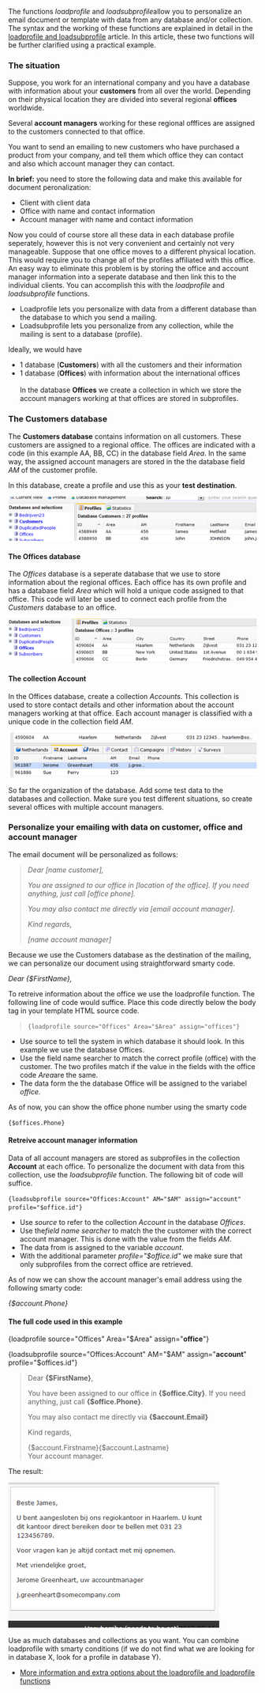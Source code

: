The functions *loadprofile* and *loadsubprofile*allow you to personalize
an email document or template with data from any database and/or
collection. \
The syntax and the working of these functions are explained in detail in
the [loadprofile and
loadsubprofile](./loadprofile-and-loadsubprofile.en.md)
article. In this article, these two functions will be further clarified
using a practical example.

### The situation

Suppose, you work for an international company and you have a database
with information about your **customers** from all over the world.
Depending on their physical location they are divided into several
regional **offices** worldwide.

Several **account managers** working for these regional offfices are
assigned to the customers connected to that office.

You want to send an emailing to new customers who have purchased a
product from your company, and tell them which office they can contact
and also which account manager they can contact.

**In brief:** you need to store the following data and make this
available for document peronalization:

-   Client with client data
-   Office with name and contact information
-   Account manager with name and contact information

Now you could of course store all these data in each database profile
seperately, however this is not very convenient and certainly not very
manageable. Suppose that one office moves to a different physical
location. This would require you to change all of the profiles
affiliated with this office. \
An easy way to eliminate this problem is by storing the office and
account manager information into a seperate database and then link this
to the individual clients. You can accomplish this with the
*loadprofile* and *loadsubprofile* functions.

-   Loadprofile lets you personalize with data from a different database
    than the database to which you send a mailing.
-   Loadsubprofile lets you personalize from any collection, while the
    mailing is sent to a database (profile).

Ideally, we would have

-   1 database (**Customers**) with all the customers and their
    information
-   1 database (**Offices**) with information about the international
    offices\
     \
     In the database **Offices** we create a collection in which we
    store the account managers working at that offices are stored in
    subprofiles.

### The Customers database

The **Customers database** contains information on all customers. These
customers are assigned to a regional office. The offices are indicated
with a code (in this example AA, BB, CC) in the database field *Area*.
In the same way, the assigned account managers are stored in the the
database field *AM* of the customer profile.

In this database, create a profile and use this as your **test
destination**.

![](images/customersdatabase.png)

#### The Offices database

The *Offices* database is a seperate database that we use to store
information about the regional offices. Each office has its own profile
and has a database field *Area* which will hold a unique code assigned
to that office. This code will later be used to connect each profile
from the *Customers* database to an office.

![](images/officesdatabase.png)

#### The collection Account

In the Offices database, create a collection *Accounts*. This collection
is used to store contact details and other information about the account
managers working at that office. Each account manager is classified with
a unique code in the collection field *AM*.

![](images/collection.png)

So far the organization of the database. Add some test data to the
databases and collection. Make sure you test different situations, so
create several offices with multiple account managers.

### Personalize your emailing with data on customer, office and account manager

The email document will be personalized as follows:

> *Dear [name customer],*
>
> *You are assigned to our office in [location of the office]. If you
> need anything, just call [office phone].*
>
> *You may also contact me directly via [email account manager].*
>
> *Kind regards,*
>
> *[name account manager]*

Because we use the Customers database as the destination of the mailing,
we can personalize our document using straightforward smarty code.

*Dear {\$FirstName},*

To retreive information about the office we use the loadprofile
function. The following line of code would suffice. Place this code
directly below the body tag in your template HTML source code.

> `{loadprofile source="Offices" Area="$Area" assign="offices"} `

-   Use source to tell the system in which database it should look. In
    this example we use the database Offices.
-   Use the field name searcher to match the correct profile (office)
    with the customer. The two profiles match if the value in the fields
    with the office code *Area*are the same.
-   The data form the the database Office will be assigned to the
    variabel *office.*

As of now, you can show the office phone number using the smarty code

`{$offices.Phone}`

#### Retreive account manager information

Data of all account managers are stored as subprofiles in the collection
**Account** at each office. To personalize the document with data from
this collection, use the *loadsubprofile* function. The following bit of
code will suffice.

`{loadsubprofile source="Offices:Account" AM="$AM" assign="account" profile="$office.id"} `

-   Use *source* to refer to the collection *Account* in the database
    *Offices*.
-   Use the*field name searcher* to match the the customer with the
    correct account manager. This is done with the value from the fields
    *AM*.
-   The data from is assigned to the variable *account*.
-   With the additional parameter *profile="\$office.id"* we make sure
    that only subprofiles from the correct office are retrieved.

As of now we can show the account manager's email address using the
following smarty code:

*{\$account.Phone}*

#### The full code used in this example

{loadprofile source="Offices" Area="\$Area" assign="**office**"}

{loadsubprofile source="Offices:Account" AM="\$AM" assign="**account**"
profile="\$offices.id"}

> Dear **{\$FirstName}**,
>
> You have been assigned to our office in **{\$office.City}**. If you
> need anything, just call **{\$office.Phone}**.
>
> You may also contact me directly via **{\$account.Email}**
>
> Kind regards,
>
> {\$account.Firstname}{\$account.Lastname}\
>  Your account manager.

The result:

![](images/result.png)

Use as much databases and collections as you want. You can combine
loadprofile with smarty conditions (if we do not find what we are
looking for in database X, look for a profile in database Y).

-   [More information and extra options about the loadprofile and
    loadprofile
    functions](./loadprofile-and-loadsubprofile.en.md)

